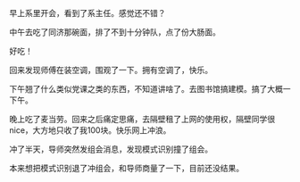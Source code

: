 早上系里开会，看到了系主任。感觉还不错？

中午去吃了同济那碗面，排了不到十分钟队，点了份大肠面。

好吃！

回来发现师傅在装空调，围观了一下。拥有空调了，快乐。

下午翘了什么类似党课之类的东西，不知道讲啥了。去图书馆搞建模。搞了大概一下午。

晚上吃了麦当劳。回来之后痛定思痛，去隔壁租了上网的使用权，隔壁同学很nice，大方地只收了我100块。快乐网上冲浪。

冲了半天，导师突然发组会消息，发现模式识别撞了组会。

本来想把模式识别退了冲组会，和导师商量了一下，目前还没结果。